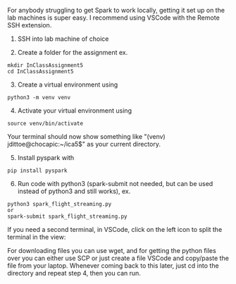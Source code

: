For anybody struggling to get Spark to work locally, getting it set up on the lab machines is super easy. I recommend using VSCode with the Remote SSH extension.

1. SSH into lab machine of choice

2. Create a folder for the assignment ex. 

```
mkdir InClassAssignment5
cd InClassAssignment5
```


3. Create a virtual environment using 

```
python3 -m venv venv
```


4. Activate your virtual environment using 

```
source venv/bin/activate
```


Your terminal should now show something like "(venv) jdittoe@chocapic:~/ica5$" as your current directory.

 
5. Install pyspark with 



```
pip install pyspark
```



6. Run code with python3 (spark-submit not needed, but can be used instead of python3 and still works), ex. 


```
python3 spark_flight_streaming.py
or
spark-submit spark_flight_streaming.py
```


If you need a second terminal, in VSCode, click on the left icon to split the terminal in the view:


For downloading files you can use wget, and for getting the python files over you can either use SCP or just create a file VSCode and copy/paste the file from your laptop. Whenever coming back to this later, just cd into the directory and repeat step 4, then you can run.
